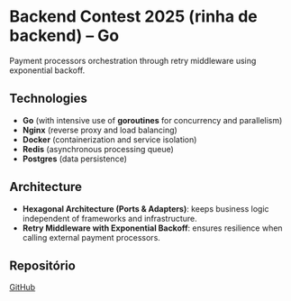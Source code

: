 # Backend Contest 2025 (rinha de backend) – Go
Payment processors orchestration through retry middleware using exponential backoff.

## Technologies

- **Go** (with intensive use of **goroutines** for concurrency and parallelism)
- **Nginx** (reverse proxy and load balancing)
- **Docker** (containerization and service isolation)
- **Redis** (asynchronous processing queue)
- **Postgres** (data persistence)

## Architecture

- **Hexagonal Architecture (Ports & Adapters)**: keeps business logic independent of frameworks and infrastructure.
- **Retry Middleware with Exponential Backoff**: ensures resilience when calling external payment processors.

## Repositório

[GitHub](https://github.com/filipebafica/rinha-backend-2025)